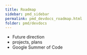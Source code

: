 ```yaml
---
title: Roadmap
sidebar: pmd_sidebar
permalink: pmd_devdocs_roadmap.html
folder: pmd/devdocs
---
```



* Future direction
* projects, plans
* Google Summer of Code
